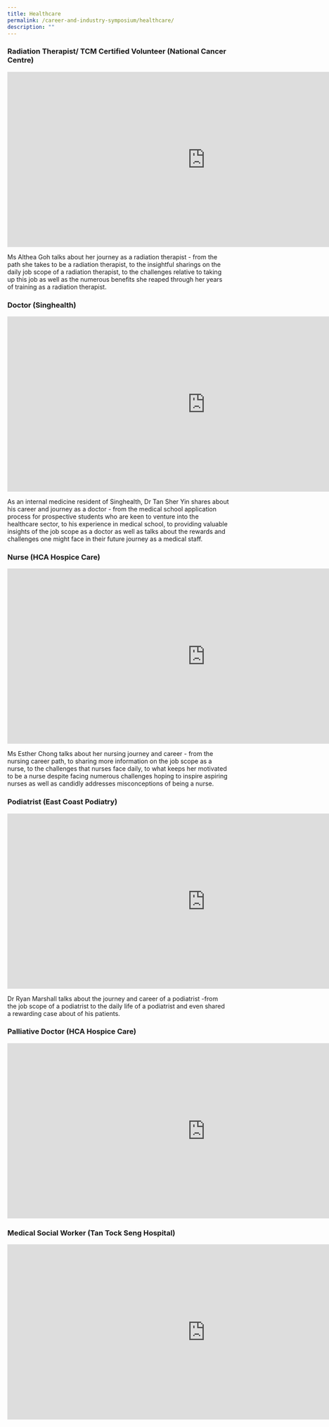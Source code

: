 ```yaml
---
title: Healthcare
permalink: /career-and-industry-symposium/healthcare/
description: ""
---
```

### **Radiation Therapist/ TCM Certified Volunteer** (National Cancer Centre)


<iframe allowfullscreen="" allow="accelerometer; autoplay; clipboard-write; encrypted-media; gyroscope; picture-in-picture; web-share" frameborder="0" title="ASRJC Career Symposium 2021 Healthcare  Ms Althea Goh Radiation Therapist" src="https://www.youtube.com/embed/2ZrIIOT9-PY" height="399" width="900"></iframe>

Ms Althea Goh talks about her journey as a radiation therapist - from the path she takes to be a radiation therapist, to the insightful sharings on the daily job scope of a radiation therapist, to the challenges relative to taking up this job as well as the numerous benefits she reaped through her years of training as a radiation therapist. 


### **Doctor** (Singhealth)

<iframe allowfullscreen="" allow="accelerometer; autoplay; clipboard-write; encrypted-media; gyroscope; picture-in-picture; web-share" frameborder="0" title="ASRJC Career Symposium 2021  Healthcare  Dr Tan Sher Yin SingHealth Doctor" src="https://www.youtube.com/embed/eprWS39Z3LM" height="399" width="900"></iframe>

As an internal medicine resident of Singhealth, Dr Tan Sher Yin shares about his career and journey as a doctor - from the medical school application process for prospective students who are keen to venture into the healthcare sector, to his experience in medical school, to providing valuable insights of the job scope as a doctor as well as talks about the rewards and challenges one might face in their future journey as a medical staff.  


### **Nurse** (HCA Hospice Care)

<iframe allowfullscreen="" allow="accelerometer; autoplay; clipboard-write; encrypted-media; gyroscope; picture-in-picture; web-share" frameborder="0" title="ASRJC Career Symposium 2021  Healthcare  Ms Esther Chong HCA Hospice Care  Nurse" src="https://www.youtube.com/embed/iVsyr7zAldA" height="399" width="900"></iframe>

Ms Esther Chong talks about her nursing journey and career - from the nursing career path, to sharing more information on the job scope as a nurse, to the challenges that nurses face daily, to what keeps her motivated to be a nurse despite facing numerous challenges hoping to inspire aspiring nurses as well as candidly addresses misconceptions of being a nurse.


### **Podiatrist** (East Coast Podiatry)

<iframe allowfullscreen="" allow="accelerometer; autoplay; clipboard-write; encrypted-media; gyroscope; picture-in-picture; web-share" frameborder="0" title="ASRJC Career Symposium 2021  Healthcare Dr Ryan Marshall East Coast Podiatry Doctor" src="https://www.youtube.com/embed/cvNGiUqyg5Q" height="399" width="900"></iframe>

Dr Ryan Marshall talks about the journey and career of a podiatrist -from the job scope of a podiatrist to the daily life of a podiatrist and even shared a rewarding case about of his patients.


### **Palliative Doctor** (HCA Hospice Care)

<iframe allowfullscreen="" allow="accelerometer; autoplay; clipboard-write; encrypted-media; gyroscope; picture-in-picture; web-share" frameborder="0" title="Live Sharing Session by Dr Jasvin Lee" src="https://www.youtube.com/embed/7j-mJeF9z4g" height="399" width="900"></iframe>




### **Medical Social Worker** (Tan Tock Seng Hospital)

<iframe allowfullscreen="" allow="accelerometer; autoplay; clipboard-write; encrypted-media; gyroscope; picture-in-picture; web-share" frameborder="0" title="Live Sharing Session by Ms Janice Yeo" src="https://www.youtube.com/embed/n61h8gkUGC8" height="399" width="900"></iframe>